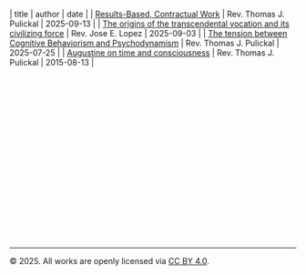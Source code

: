 | title | author | date |
| [Results-Based, Contractual Work](./essays/results_based_work_v1_0.html) | Rev. Thomas J. Pulickal | 2025-09-13 |
| [The origins of the transcendental vocation and its civilizing force](./essays/transcendental_vocation_v1_0.html) | Rev. Jose E. Lopez | 2025-09-03 |
| [The tension between Cognitive Behaviorism and Psychodynamism](./essays/cognitive_behaviorism_psychodynamism_v1_0.html) | Rev. Thomas J. Pulickal | 2025-07-25 |
| [Augustine on time and consciousness](./essays/augustine_time.html) | Rev. Thomas J. Pulickal | 2015-08-13 |

<br><br><br><br><br><br><br><br><br><br><br><br><br><br><br><br><br>
* * *
© 2025. All works are openly licensed via [CC BY 4.0](http://creativecommons.org/licenses/by/4.0/).